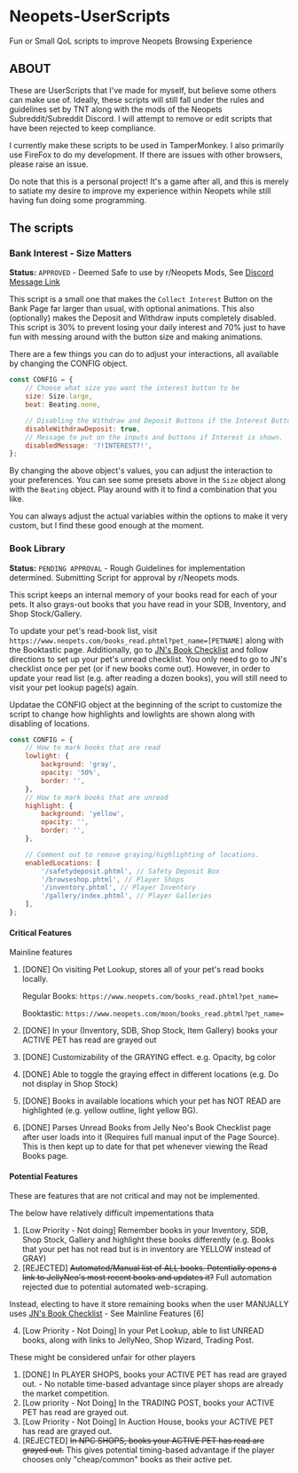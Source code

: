 # Neopets-UserScripts
Fun or Small QoL scripts to improve Neopets Browsing Experience

## ABOUT

These are UserScripts that I've made for myself, but believe some others can make use of. Ideally, these scripts will still fall under the rules and guidelines set by TNT along with the mods of the Neopets Subreddit/Subreddit Discord. I will attempt to remove or edit scripts that have been rejected to keep compliance.

I currently make these scripts to be used in TamperMonkey. I also primarily use FireFox to do my development. If there are issues with other browsers, please raise an issue.

Do note that this is a personal project! It's a game after all, and this is merely to satiate my desire to improve my experience within Neopets while still having fun doing some programming.

## The scripts

### Bank Interest - Size Matters

**Status:** `APPROVED` - Deemed Safe to use by r/Neopets Mods, See [Discord Message Link](https://discord.com/channels/123668853698854913/1194010372173213697/1297201465965940746)


This script is a small one that makes the `Collect Interest` Button on the Bank Page far larger than usual, with optional animations. This also (optionally) makes the Deposit and Withdraw inputs completely disabled. This script is 30% to prevent losing your daily interest and 70% just to have fun with messing around with the button size and making animations.

There are a few things you can do to adjust your interactions, all available by changing the CONFIG object.

```js
const CONFIG = {
    // Choose what size you want the interest button to be
    size: Size.large,
    beat: Beating.none,

    // Disabling the Withdraw and Deposit Buttons if the Interest Button is available.
    disableWithdrawDeposit: true,
    // Message to put on the inputs and buttons if Interest is shown.
    disabledMessage: '?!INTEREST?!',
};
```

By changing the above object's values, you can adjust the interaction to your preferences. You can see some presets above in the `Size` object along with the `Beating` object.  Play around with it to find a combination that you like.

You can always adjust the actual variables within the options to make it very custom, but I find these good enough at the moment.


### Book Library

**Status:** `PENDING APPROVAL` - Rough Guidelines for implementation determined. Submitting Script for approval by r/Neopets mods.

This script keeps an internal memory of your books read for each of your pets. It also grays-out books that you have read in your SDB, Inventory, and Shop Stock/Gallery.

To update your pet's read-book list, visit `https://www.neopets.com/books_read.phtml?pet_name=[PETNAME]` along with the Booktastic page. Additionally, go to [JN's Book Checklist](https://items.jellyneo.net/tools/book-checklist/) and follow directions to set up your pet's unread checklist. You only need to go to JN's checklist once per pet (or if new books come out). However, in order to update your read list (e.g. after reading a dozen books), you will still need to visit your pet lookup page(s) again.

Updatae the CONFIG object at the beginning of the script to customize the script to change how highlights and lowlights are shown along with disabling of locations.

```js
const CONFIG = {
    // How to mark books that are read
    lowlight: {
        background: 'gray',
        opacity: '50%',
        border: '',
    },
    // How to mark books that are unread
    highlight: {
        background: 'yellow',
        opacity: '',
        border: '',
    },

    // Comment out to remove graying/highlighting of locations.
    enabledLocations: [
        '/safetydeposit.phtml', // Safety Deposit Box
        '/browseshop.phtml', // Player Shops
        '/inventory.phtml', // Player Inventory
        '/gallery/index.phtml', // Player Galleries
    ],
};
```

#### Critical Features

Mainline features

1. [DONE] On visiting Pet Lookup, stores all of your pet's read books locally.

   Regular Books: `https://www.neopets.com/books_read.phtml?pet_name=`

   Booktastic: `https://www.neopets.com/moon/books_read.phtml?pet_name=`
2. [DONE] In your (Inventory, SDB, Shop Stock, Item Gallery) books your ACTIVE PET has read are grayed out
3. [DONE] Customizability of the GRAYING effect. e.g. Opacity, bg color
4. [DONE] Able to toggle the graying effect in different locations (e.g. Do not display in Shop Stock)
5. [DONE] Books in available locations which your pet has NOT READ are highlighted (e.g. yellow outline, light yellow BG).
6. [DONE] Parses Unread Books from Jelly Neo's Book Checklist page after user loads into it (Requires full manual input of the Page Source). This is then kept up to date for that pet whenever viewing the Read Books page.

#### Potential Features

These are features that are not critical and may not be implemented.

The below have relatively difficult impementations thata

1. [Low Priority - Not doing] Remember books in your Inventory, SDB, Shop Stock, Gallery and highlight these books differently (e.g. Books that your pet has not read but is in inventory are YELLOW instead of GRAY)
2. [REJECTED] ~~Automated/Manual list of ALL books. Potentially opens a link to JellyNeo's most recent books and updates it?~~ Full automation rejected due to potential automated web-scraping.

  Instead, electing to have it store remaining books when the user MANUALLY uses [JN's Book Checklist](https://items.jellyneo.net/tools/book-checklist/) - See Mainline Features [6]

4. [Low Priority - Not Doing] In your Pet Lookup, able to list UNREAD books, along with links to JellyNeo, Shop Wizard, Trading Post.

These might be considered unfair for other players

1. [DONE] In PLAYER SHOPS, books your ACTIVE PET has read are grayed out. - No notable time-based advantage since player shops are already the market competition.
2. [Low priority - Not Doing] In the TRADING POST, books your ACTIVE PET has read are grayed out.
3. [Low Priority - Not Doing] In Auction House, books your ACTIVE PET has read are grayed out.
4. [REJECTED] ~~In NPC SHOPS, books your ACTIVE PET has read are grayed out.~~ This gives potential timing-based advantage if the player chooses only "cheap/common" books as their active pet.

